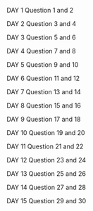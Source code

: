 DAY 1
Question 1 and 2

DAY 2
Question 3 and 4

DAY 3
Question 5 and 6

DAY 4
Question 7 and 8

DAY 5
Question 9 and 10

DAY 6
Question 11 and 12

DAY 7
Question 13 and 14

DAY 8
Question 15 and 16

DAY 9
Question 17 and 18

DAY 10
Question 19 and 20

DAY 11
Question 21 and 22

DAY 12
Question 23 and 24

DAY 13
Question 25 and 26

DAY 14
Question 27 and 28

DAY 15
Question 29 and 30
